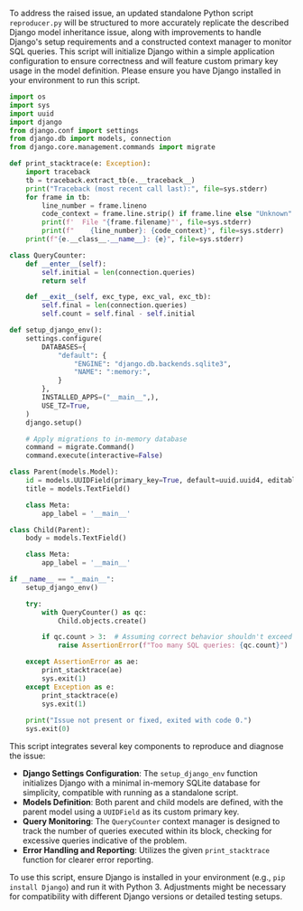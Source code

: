 To address the raised issue, an updated standalone Python script `reproducer.py` will be structured to more accurately replicate the described Django model inheritance issue, along with improvements to handle Django's setup requirements and a constructed context manager to monitor SQL queries. This script will initialize Django within a simple application configuration to ensure correctness and will feature custom primary key usage in the model definition. Please ensure you have Django installed in your environment to run this script.

```python
import os
import sys
import uuid
import django
from django.conf import settings
from django.db import models, connection
from django.core.management.commands import migrate

def print_stacktrace(e: Exception):
    import traceback
    tb = traceback.extract_tb(e.__traceback__)
    print("Traceback (most recent call last):", file=sys.stderr)
    for frame in tb:
        line_number = frame.lineno
        code_context = frame.line.strip() if frame.line else "Unknown"
        print(f'  File "{frame.filename}"', file=sys.stderr)
        print(f"    {line_number}: {code_context}", file=sys.stderr)
    print(f"{e.__class__.__name__}: {e}", file=sys.stderr)

class QueryCounter:
    def __enter__(self):
        self.initial = len(connection.queries)
        return self

    def __exit__(self, exc_type, exc_val, exc_tb):
        self.final = len(connection.queries)
        self.count = self.final - self.initial

def setup_django_env():
    settings.configure(
        DATABASES={
            "default": {
                "ENGINE": "django.db.backends.sqlite3",
                "NAME": ":memory:",
            }
        },
        INSTALLED_APPS=("__main__",),
        USE_TZ=True,
    )
    django.setup()

    # Apply migrations to in-memory database
    command = migrate.Command()
    command.execute(interactive=False)

class Parent(models.Model):
    id = models.UUIDField(primary_key=True, default=uuid.uuid4, editable=False)
    title = models.TextField()

    class Meta:
        app_label = '__main__'

class Child(Parent):
    body = models.TextField()

    class Meta:
        app_label = '__main__'

if __name__ == "__main__":
    setup_django_env()

    try:
        with QueryCounter() as qc:
            Child.objects.create()

        if qc.count > 3:  # Assuming correct behavior shouldn't exceed 3 queries
            raise AssertionError(f"Too many SQL queries: {qc.count}")

    except AssertionError as ae:
        print_stacktrace(ae)
        sys.exit(1)
    except Exception as e:
        print_stacktrace(e)
        sys.exit(1)
        
    print("Issue not present or fixed, exited with code 0.")
    sys.exit(0)
```

This script integrates several key components to reproduce and diagnose the issue:
- **Django Settings Configuration**: The `setup_django_env` function initializes Django with a minimal in-memory SQLite database for simplicity, compatible with running as a standalone script.
- **Models Definition**: Both parent and child models are defined, with the parent model using a `UUIDField` as its custom primary key.
- **Query Monitoring**: The `QueryCounter` context manager is designed to track the number of queries executed within its block, checking for excessive queries indicative of the problem.
- **Error Handling and Reporting**: Utilizes the given `print_stacktrace` function for clearer error reporting.

To use this script, ensure Django is installed in your environment (e.g., `pip install Django`) and run it with Python 3. Adjustments might be necessary for compatibility with different Django versions or detailed testing setups.
